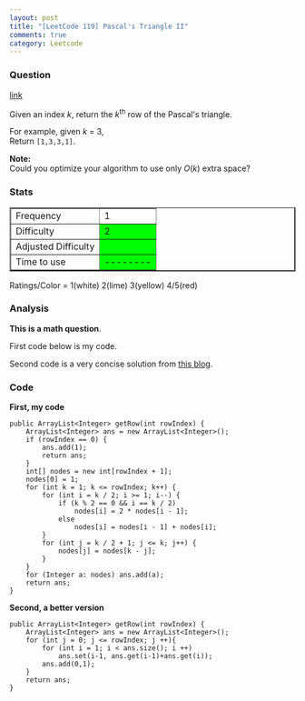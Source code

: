```yaml
---
layout: post
title: "[LeetCode 119] Pascal's Triangle II"
comments: true
category: Leetcode
---
```


### Question

[link](https://oj.leetcode.com/problems/pascals-triangle-ii/)

<div class="question-content">
            <p></p><p>Given an index <i>k</i>, return the <i>k</i><sup>th</sup> row of the Pascal's triangle.</p>

<p>
For example, given <i>k</i> = 3,<br>
Return <code>[1,3,3,1]</code>.
</p>

<p>
<b>Note:</b><br>
Could you optimize your algorithm to use only <i>O</i>(<i>k</i>) extra space?
</p><p></p>
          </div>

### Stats

<table border="2">
	<tr>
		<td>Frequency</td>
		<td bgcolor="white">1</td>
	</tr>
	<tr>
		<td>Difficulty</td>
		<td bgcolor="lime">2</td>
	</tr>
	<tr>
		<td>Adjusted Difficulty</td>
		<td bgcolor="lime"></td>
	</tr>
	<tr>
		<td>Time to use</td>
		<td bgcolor="lime">--------</td>
	</tr>
</table>

Ratings/Color = 1(white) 2(lime) 3(yellow) 4/5(red)

### Analysis

**This is a math question**.

First code below is my code.

Second code is a very concise solution from [this blog](http://xiaotong-blog.herokuapp.com/posts/16).

### Code

**First, my code**

    public ArrayList<Integer> getRow(int rowIndex) {
    	ArrayList<Integer> ans = new ArrayList<Integer>();
    	if (rowIndex == 0) {
    		ans.add(1);
    		return ans;
    	}
    	int[] nodes = new int[rowIndex + 1];
    	nodes[0] = 1;
    	for (int k = 1; k <= rowIndex; k++) {
    		for (int i = k / 2; i >= 1; i--) {
    			if (k % 2 == 0 && i == k / 2)
    				nodes[i] = 2 * nodes[i - 1];
    			else
    				nodes[i] = nodes[i - 1] + nodes[i];
    		}
    		for (int j = k / 2 + 1; j <= k; j++) {
    			nodes[j] = nodes[k - j];
    		}
    	}
    	for (Integer a: nodes) ans.add(a);
    	return ans;
    }

**Second, a better version**

    public ArrayList<Integer> getRow(int rowIndex) {
        ArrayList<Integer> ans = new ArrayList<Integer>();
        for (int j = 0; j <= rowIndex; j ++){
            for (int i = 1; i < ans.size(); i ++)
                ans.set(i-1, ans.get(i-1)+ans.get(i));
            ans.add(0,1);
        }
        return ans;
    }
